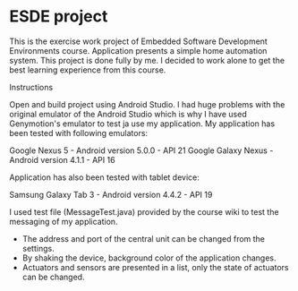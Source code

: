 # ESDE project

This is the exercise work project of Embedded Software Development Environments course. Application presents a simple home automation system. 
This project is done fully by me. I decided to work alone to get the best learning experience from this course.

Instructions

Open and build project using Android Studio. I had huge problems with the original emulator of the Android Studio which is why I have used Genymotion's emulator to test ja use my application. My application has been tested with following emulators:

Google Nexus 5 - Android version 5.0.0 - API 21
Google Galaxy Nexus - Android version 4.1.1 - API 16

Application has also been tested with tablet device:

Samsung Galaxy Tab 3 - Android version 4.4.2 - API 19

I used test file (MessageTest.java) provided by the course wiki to test the messaging of my application.

* The address and port of the central unit can be changed from the settings. 
* By shaking the device, background color of the application changes. 
* Actuators and sensors are presented in a list, only the state of actuators can be changed.